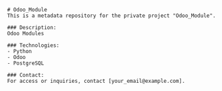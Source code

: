 
    # Odoo_Module
    This is a metadata repository for the private project "Odoo_Module".

    ### Description:
    Odoo Modules

    ### Technologies:
    - Python
    - Odoo
    - PostgreSQL

    ### Contact:
    For access or inquiries, contact [your_email@example.com].
    